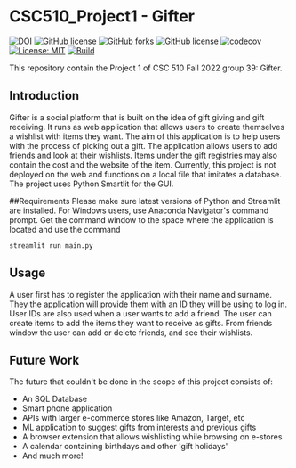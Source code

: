 # CSC510_Project1 - Gifter

[![DOI](https://zenodo.org/badge/541408861.svg)](https://zenodo.org/badge/latestdoi/541408861)
[![GitHub license](https://img.shields.io/github/license/yagmurbbayraktar/CSC510_Project1)](https://github.com/yagmurbbayraktar/CSC510_Project1/blob/main/LICENSE)
[![GitHub forks](https://img.shields.io/github/forks/yagmurbbayraktar/CSC510_Project1)](https://github.com/yagmurbbayraktar/CSC510_Project1/network)
[![GitHub license](https://img.shields.io/github/license/yagmurbbayraktar/CSC510_Project1)](https://github.com/yagmurbbayraktar/CSC510_Project1/blob/main/LICENSE)
[![codecov](https://codecov.io/gh/yagmurbbayraktar/CSC510_Project1/branch/main/graph/badge.svg?token=3SR30MKCUD)](https://codecov.io/gh/yagmurbbayraktar/CSC510_Project1)
[![License: MIT](https://img.shields.io/badge/License-MIT-yellow.svg)](https://opensource.org/licenses/MIT)
[![Build](https://github.com/yagmurbbayraktar/CSC510_Project1/actions/workflows/python-app.yml/badge.svg)](https://github.com/yagmurbbayraktar/CSC510_Project1/actions/workflows/python-app.yml)

This repository contain the Project 1 of CSC 510 Fall 2022 group 39: Gifter.

## Introduction

Gifter is a social platform that is built on the idea of gift giving and gift receiving. It runs as web application that allows users to create themselves a wishlist with items they want. The aim of this application is to help users with the process of picking out a gift. The application allows users to add friends and look at their wishlists. Items under the gift registries may also contain the cost and the website of the item. Currently, this project is not deployed on the web and functions on a local file that imitates a database. The project uses Python Smartlit for the GUI.

##Requirements
Please make sure latest versions of Python and Streamlit are installed. For Windows users, use Anaconda Navigator's command prompt. Get the command window to the space where the application is located and use the command 

```streamlit run main.py```

## Usage

A user first has to register the application with their name and surname. They the application will provide them with an ID they will be using to log in. User IDs are also used when a user wants to add a friend. The user can create items to add the items they want to receive as gifts. From friends window the user can add or delete friends, and see their wishlists. 

## Future Work
The future that couldn't be done in the scope of this project consists of:
* An SQL Database
* Smart phone application
* APIs with larger e-commerce stores like Amazon, Target, etc
* ML application to suggest gifts from interests and previous gifts
* A browser extension that allows wishlisting while browsing on e-stores
* A calendar containing birthdays and other 'gift holidays'
* And much more!
